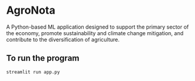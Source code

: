 # AgroNota

A Python-based ML application designed to support the primary sector of the economy, promote sustainability and climate change mitigation, and contribute to the diversification of agriculture.

## To run the program
```bash
streamlit run app.py
```

